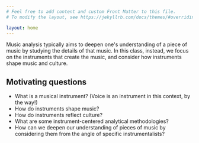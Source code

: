 ```yaml
---
# Feel free to add content and custom Front Matter to this file.
# To modify the layout, see https://jekyllrb.com/docs/themes/#overriding-theme-defaults

layout: home
---
```


Music analysis typically aims to deepen one's understanding of a piece of music by studying the details of that music. In this class, instead, we focus on the instruments that create the music, and consider how instruments shape music and culture.

## Motivating questions

-   What is a musical instrument? (Voice is an instrument in this context, by the way!)
-   How do instruments shape music?
-   How do instruments reflect culture?
-   What are some instrument-centered analytical methodologies?
-   How can we deepen our understanding of pieces of music by considering them from the angle of specific instrumentalists?
